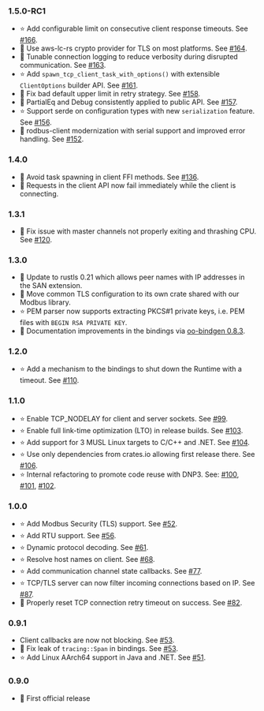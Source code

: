 ### 1.5.0-RC1 ###
* :star: Add configurable limit on consecutive client response timeouts. See [#166](https://github.com/stepfunc/rodbus/pull/166).
* :wrench: Use aws-lc-rs crypto provider for TLS on most platforms. See [#164](https://github.com/stepfunc/rodbus/pull/164).
* :wrench: Tunable connection logging to reduce verbosity during disrupted communication. See [#163](https://github.com/stepfunc/rodbus/pull/163).
* :star: Add `spawn_tcp_client_task_with_options()` with extensible `ClientOptions` builder API. See [#161](https://github.com/stepfunc/rodbus/pull/161).
* :bug: Fix bad default upper limit in retry strategy. See [#158](https://github.com/stepfunc/rodbus/pull/158).
* :wrench: PartialEq and Debug consistently applied to public API. See [#157](https://github.com/stepfunc/rodbus/pull/157).
* :star: Support serde on configuration types with new `serialization` feature. See [#156](https://github.com/stepfunc/rodbus/pull/156).
* :wrench: rodbus-client modernization with serial support and improved error handling. See [#152](https://github.com/stepfunc/rodbus/pull/152).

### 1.4.0 ###
* :wrench: Avoid task spawning in client FFI methods. See [#136](https://github.com/stepfunc/rodbus/pull/136).
* :wrench: Requests in the client API now fail immediately while the client is connecting.

### 1.3.1 ###
* :bug: Fix issue with master channels not properly exiting and thrashing CPU. See [#120](https://github.com/stepfunc/rodbus/issues/120).

### 1.3.0 ###
* :wrench: Update to rustls 0.21 which allows peer names with IP addresses in the SAN extension.
* :wrench: Move common TLS configuration to its own crate shared with our Modbus library.
* :star: PEM parser now supports extracting PKCS#1 private keys, i.e. PEM files with `BEGIN RSA PRIVATE KEY`.
* :book: Documentation improvements in the bindings via [oo-bindgen 0.8.3](https://github.com/stepfunc/oo_bindgen/blob/main/CHANGELOG.md).

### 1.2.0 ###
* :star: Add a mechanism to the bindings to shut down the Runtime with a timeout. See [#110](https://github.com/stepfunc/rodbus/pull/110).

### 1.1.0 ###
* :star: Enable TCP_NODELAY for client and server sockets. See [#99](https://github.com/stepfunc/rodbus/pull/99).
* :star: Enable full link-time optimization (LTO) in release builds. See [#103](https://github.com/stepfunc/rodbus/pull/103).
* :star: Add support for 3 MUSL Linux targets to C/C++ and .NET. See [#104](https://github.com/stepfunc/rodbus/pull/104).
* :star: Use only dependencies from crates.io allowing first release there. See [#106](https://github.com/stepfunc/rodbus/pull/106).
* :star: Internal refactoring to promote code reuse with DNP3. See: [#100](https://github.com/stepfunc/rodbus/pull/100), [#101](https://github.com/stepfunc/rodbus/pull/101), [#102](https://github.com/stepfunc/rodbus/pull/102).

### 1.0.0 ###
* :star: Add Modbus Security (TLS) support. See [#52](https://github.com/stepfunc/rodbus/pull/52).
* :star: Add RTU support. See [#56](https://github.com/stepfunc/rodbus/pull/56).
* :star: Dynamic protocol decoding. See [#61](https://github.com/stepfunc/rodbus/pull/66).
* :star: Resolve host names on client. See [#68](https://github.com/stepfunc/rodbus/pull/68).
* :star: Add communication channel state callbacks. See [#77](https://github.com/stepfunc/rodbus/issues/77).
* :star: TCP/TLS server can now filter incoming connections based on IP. See [#87](https://github.com/stepfunc/rodbus/pull/87).
* :bug: Properly reset TCP connection retry timeout on success. See [#82](https://github.com/stepfunc/rodbus/issues/82).

### 0.9.1 ###
* Client callbacks are now not blocking.
  See [#53](https://github.com/stepfunc/rodbus/pull/53).
* :bug: Fix leak of `tracing::Span` in bindings.
  See [#53](https://github.com/stepfunc/rodbus/pull/53).
* :star: Add Linux AArch64 support in Java and .NET.
  See [#51](https://github.com/stepfunc/rodbus/pull/51).

### 0.9.0 ###
* :tada: First official release
